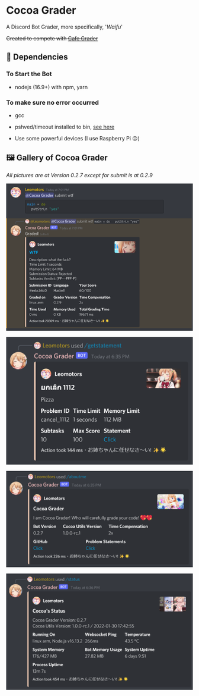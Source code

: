 # Cocoa Grader

A Discord Bot Grader, more specifically, '*Waifu*'

~~Created to compete with [Cafe Grader](https://github.com/cafe-grader-team/cafe-grader-web)~~

## 🌲 Dependencies

### To Start the Bot

- nodejs (16.9+) with npm, yarn

### To make sure no error occurred

- gcc

- pshved/timeout installed to bin, [see here](https://unix.stackexchange.com/a/44988)

- Use some powerful devices (I use Raspberry Pi 😖)

## 🖼️ Gallery of Cocoa Grader

*All pictures are at Version 0.2.7 except for submit is at 0.2.9*

![](./images/submit_0.2.9.png)

![](./images/getstatement_0.2.7.png)

![](./images/aboutme_0.2.7.png)

![](./images/status_0.2.7.png)
